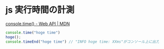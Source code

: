 # js 実行時間の計測
[console.time() - Web API | MDN](https://developer.mozilla.org/ja/docs/Web/API/console/time)
```js
console.time("hoge time")
hoge();
console.timeEnd("hoge time") // "INFO hoge time: XXms"がコンソール上に出力
```
